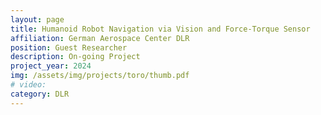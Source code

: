 ```yaml
---
layout: page
title: Humanoid Robot Navigation via Vision and Force-Torque Sensor
affiliation: German Aerospace Center DLR
position: Guest Researcher
description: On-going Project
project_year: 2024
img: /assets/img/projects/toro/thumb.pdf
# video: 
category: DLR
---
```

